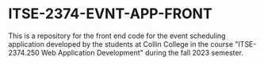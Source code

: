 # ITSE-2374-EVNT-APP-FRONT

This is a repository for the front end code for the event scheduling application developed by the students at Collin College in the course "ITSE-2374.250 Web Application Development" during the fall 2023 semester.
